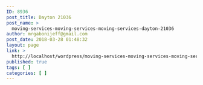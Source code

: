 ```yaml
---
ID: 8936
post_title: Dayton 21036
post_name: >
  moving-services-moving-services-moving-services-dayton-21036
author: mrgabonijeff@gmail.com
post_date: 2018-03-28 01:48:32
layout: page
link: >
  http://localhost/wordpress/moving-services-moving-services-moving-services-dayton-21036/
published: true
tags: [ ]
categories: [ ]
---
```

